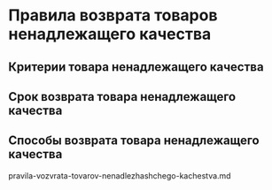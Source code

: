 # Правила возврата товаров ненадлежащего качества

## Критерии товара ненадлежащего качества

## Срок возврата товара ненадлежащего качества

## Способы возврата товара ненадлежащего качества

pravila-vozvrata-tovarov-nenadlezhashchego-kachestva.md